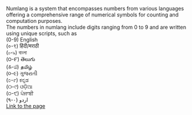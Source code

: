 Numlang is a system that encompasses numbers from various languages\
offering a comprehensive range of numerical symbols for counting and computation purposes.\
The numbers in numlang include digits ranging from 0 to 9 and are written using unique scripts, such as\
(0-9) English\
(०-९) हिंदी/मराठी\
(০-৯) বাংলা \
(౦-౯) తెలుగు\
(௧-௰) தமிழ்\
(૦-૯) ગુજરાતી\
(೦-೯) ಕನ್ನಡ\
(୦-୯) ଓଡ଼ିଆ\
(੦-੯) ਪੰਜਾਬੀ\
اردو
(۰-۹)\
[Link to the page](https://365.onfdc.org/numlang/)
